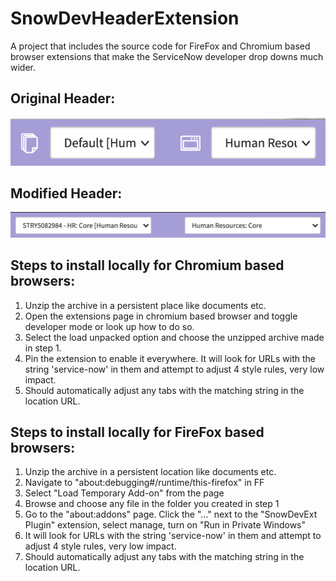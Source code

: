 # SnowDevHeaderExtension
A project that includes the source code for FireFox and Chromium based browser extensions that make the ServiceNow developer drop downs much wider.

## Original Header:
<p align="center">
  <img src="https://github.com/vbrusca/SnowDevHeaderExtension/blob/main/images/snow_header_old.png">
</p>

## Modified Header:
<p align="center">
  <img src="https://github.com/vbrusca/SnowDevHeaderExtension/blob/main/images/snow_header_new.png">
</p>

## Steps to install locally for Chromium based browsers:
1. Unzip the archive in a persistent place like documents etc.
2. Open the extensions page in chromium based browser and toggle developer mode or look up how to do so.
3. Select the load unpacked option and choose the unzipped archive made in step 1.
4. Pin the extension to enable it everywhere. It will look for URLs with the string 'service-now' in them and attempt to adjust 4 style rules, very low impact.
5. Should automatically adjust any tabs with the matching string in the location URL.
<p></p>

## Steps to install locally for FireFox based browsers:
1. Unzip the archive in a persistent location like documents etc.
2. Navigate to "about:debugging#/runtime/this-firefox" in FF
3. Select "Load Temporary Add-on" from the page
4. Browse and choose any file in the folder you created in step 1
5. Go to the "about:addons" page. Click the "..." next to the "SnowDevExt Plugin" extension, select manage, turn on "Run in Private Windows"
6. It will look for URLs with the string 'service-now' in them and attempt to adjust 4 style rules, very low impact.
7. Should automatically adjust any tabs with the matching string in the location URL.
<p></p>
